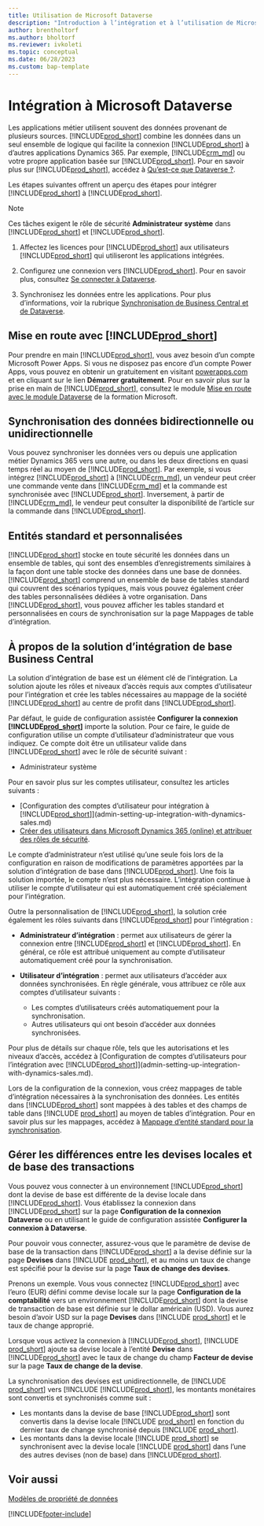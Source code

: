 ```yaml
---
title: Utilisation de Microsoft Dataverse
description: "Introduction à l’intégration et à l’utilisation de Microsoft Dataverse et ses composants pour se connecter à d’autres applications Dynamics\_365."
author: brentholtorf
ms.author: bholtorf
ms.reviewer: ivkoleti
ms.topic: conceptual
ms.date: 06/28/2023
ms.custom: bap-template
---
```


# <a name="integrate-with-microsoft-dataverse"></a>Intégration à Microsoft Dataverse

Les applications métier utilisent souvent des données provenant de plusieurs sources. [!INCLUDE[prod_short](includes/cds_long_md.md)] combine les données dans un seul ensemble de logique qui facilite la connexion [!INCLUDE[prod_short](includes/prod_short.md)] à d’autres applications Dynamics 365. Par exemple, [!INCLUDE[crm_md](includes/crm_md.md)] ou votre propre application basée sur [!INCLUDE[prod_short](includes/cds_long_md.md)]. Pour en savoir plus sur [!INCLUDE[prod_short](includes/cds_long_md.md)], accédez à [Qu’est-ce que Dataverse ?](/powerapps/maker/common-data-service/data-platform-intro).

Les étapes suivantes offrent un aperçu des étapes pour intégrer [!INCLUDE[prod_short](includes/cds_long_md.md)] à [!INCLUDE[prod_short](includes/prod_short.md)].

> [!Note]  
> Ces tâches exigent le rôle de sécurité **Administrateur système** dans [!INCLUDE[prod_short](includes/cds_long_md.md)] et [!INCLUDE[prod_short](includes/prod_short.md)].  

1. Affectez les licences pour [!INCLUDE[prod_short](includes/cds_long_md.md)] aux utilisateurs [!INCLUDE[prod_short](includes/prod_short.md)] qui utiliseront les applications intégrées.

2. Configurez une connexion vers [!INCLUDE[prod_short](includes/cds_long_md.md)]. Pour en savoir plus, consultez [Se connecter à Dataverse](admin-how-to-set-up-a-dynamics-crm-connection.md).  

3. Synchronisez les données entre les applications. Pour plus d’informations, voir la rubrique [Synchronisation de Business Central et de Dataverse](admin-synchronizing-business-central-and-sales.md). 

## <a name="get-started-with-"></a>Mise en route avec [!INCLUDE[prod_short](includes/cds_long_md.md)]

Pour prendre en main [!INCLUDE[prod_short](includes/cds_long_md.md)], vous avez besoin d’un compte Microsoft Power Apps. Si vous ne disposez pas encore d’un compte Power Apps, vous pouvez en obtenir un gratuitement en visitant [powerapps.com](https://make.powerapps.com/?utm_source=padocs&utm_medium=linkinadoc&utm_campaign=referralsfromdoc) et en cliquant sur le lien **Démarrer gratuitement**. Pour en savoir plus sur la prise en main de [!INCLUDE[prod_short](includes/cds_long_md.md)], consultez le module [Mise en route avec le module Dataverse](/training/modules/get-started-with-powerapps-common-data-service/) de la formation Microsoft.

## <a name="bi-directional-or-uni-directional-data-synchronization"></a>Synchronisation des données bidirectionnelle ou unidirectionnelle

Vous pouvez synchroniser les données vers ou depuis une application métier Dynamics 365 vers une autre, ou dans les deux directions en quasi temps réel au moyen de [!INCLUDE[prod_short](includes/cds_long_md.md)]. Par exemple, si vous intégrez [!INCLUDE[prod_short](includes/prod_short.md)] à [!INCLUDE[crm_md](includes/crm_md.md)], un vendeur peut créer une commande vente dans [!INCLUDE[crm_md](includes/crm_md.md)] et la commande est synchronisée avec [!INCLUDE[prod_short](includes/prod_short.md)]. Inversement, à partir de [!INCLUDE[crm_md](includes/crm_md.md)], le vendeur peut consulter la disponibilité de l’article sur la commande dans [!INCLUDE[prod_short](includes/prod_short.md)]. 

## <a name="standard-and-custom-entities"></a>Entités standard et personnalisées

[!INCLUDE[prod_short](includes/cds_long_md.md)] stocke en toute sécurité les données dans un ensemble de tables, qui sont des ensembles d’enregistrements similaires à la façon dont une table stocke des données dans une base de données. [!INCLUDE[prod_short](includes/cds_long_md.md)] comprend un ensemble de base de tables standard qui couvrent des scénarios typiques, mais vous pouvez également créer des tables personnalisées dédiées à votre organisation. Dans [!INCLUDE[prod_short](includes/prod_short.md)], vous pouvez afficher les tables standard et personnalisées en cours de synchronisation sur la page Mappages de table d’intégration.

## <a name="about-the-business-central-base-integration-solution"></a>À propos de la solution d’intégration de base Business Central

La solution d’intégration de base est un élément clé de l’intégration. La solution ajoute les rôles et niveaux d’accès requis aux comptes d’utilisateur pour l’intégration et crée les tables nécessaires au mappage de la société [!INCLUDE[prod_short](includes/prod_short.md)] au centre de profit dans [!INCLUDE[prod_short](includes/cds_long_md.md)]. 

Par défaut, le guide de configuration assistée **Configurer la connexion [!INCLUDE[prod_short](includes/cds_long_md.md)]** importe la solution. Pour ce faire, le guide de configuration utilise un compte d’utilisateur d’administrateur que vous indiquez. Ce compte doit être un utilisateur valide dans [!INCLUDE[prod_short](includes/cds_long_md.md)] avec le rôle de sécurité suivant :

* Administrateur système  

Pour en savoir plus sur les comptes utilisateur, consultez les articles suivants :

* [Configuration des comptes d’utilisateur pour intégration à [!INCLUDE[prod_short](includes/cds_long_md.md)]](admin-setting-up-integration-with-dynamics-sales.md) 
* [Créer des utilisateurs dans Microsoft Dynamics 365 (online) et attribuer des rôles de sécurité](/dynamics365/customer-engagement/admin/create-users-assign-online-security-roles). 

Le compte d’administrateur n’est utilisé qu’une seule fois lors de la configuration en raison de modifications de paramètres apportées par la solution d’intégration de base dans [!INCLUDE[prod_short](includes/cds_long_md.md)]. Une fois la solution importée, le compte n’est plus nécessaire. L’intégration continue à utiliser le compte d’utilisateur qui est automatiquement créé spécialement pour l’intégration.

Outre la personnalisation de [!INCLUDE[prod_short](includes/cds_long_md.md)], la solution crée également les rôles suivants dans [!INCLUDE[prod_short](includes/cds_long_md.md)] pour l’intégration :

* **Administrateur d’intégration** : permet aux utilisateurs de gérer la connexion entre [!INCLUDE[prod_short](includes/prod_short.md)] et [!INCLUDE[prod_short](includes/cds_long_md.md)]. En général, ce rôle est attribué uniquement au compte d’utilisateur automatiquement créé pour la synchronisation.  
* **Utilisateur d’intégration** : permet aux utilisateurs d’accéder aux données synchronisées. En règle générale, vous attribuez ce rôle aux comptes d’utilisateur suivants :

  * Les comptes d’utilisateurs créés automatiquement pour la synchronisation.
  * Autres utilisateurs qui ont besoin d’accéder aux données synchronisées.

Pour plus de détails sur chaque rôle, tels que les autorisations et les niveaux d’accès, accédez à [Configuration de comptes d’utilisateurs pour l’intégration avec [!INCLUDE[prod_short](includes/cds_long_md.md)]](admin-setting-up-integration-with-dynamics-sales.md).

Lors de la configuration de la connexion, vous créez mappages de table d’intégration nécessaires à la synchronisation des données. Les entités dans [!INCLUDE[prod_short](includes/cds_long_md.md)] sont mappées à des tables et des champs de table dans [!INCLUDE [prod_short](includes/prod_short.md)] au moyen de tables d’intégration. Pour en savoir plus sur les mappages, accédez à [Mappage d’entité standard pour la synchronisation](admin-synchronizing-business-central-and-sales.md#standard-table-mapping-for-synchronization).

## <a name="handle-differences-in-local-and-base-transaction-currencies"></a>Gérer les différences entre les devises locales et de base des transactions

Vous pouvez vous connecter à un environnement [!INCLUDE[prod_short](includes/cds_long_md.md)] dont la devise de base est différente de la devise locale dans [!INCLUDE[prod_short](includes/prod_short.md)]. Vous établissez la connexion dans [!INCLUDE[prod_short](includes/prod_short.md)] sur la page **Configuration de la connexion Dataverse** ou en utilisant le guide de configuration assistée **Configurer la connexion à Dataverse**.

Pour pouvoir vous connecter, assurez-vous que le paramètre de devise de base de la transaction dans [!INCLUDE[prod_short](includes/cds_long_md.md)] a la devise définie sur la page **Devises** dans [!INCLUDE [prod_short](includes/prod_short.md)], et au moins un taux de change est spécifié pour la devise sur la page **Taux de change des devises**.

Prenons un exemple. Vous vous connectez [!INCLUDE[prod_short](includes/cds_long_md.md)] avec l’euro (EUR) défini comme devise locale sur la page **Configuration de la comptabilité** vers un environnement [!INCLUDE[prod_short](includes/cds_long_md.md)] dont la devise de transaction de base est définie sur le dollar américain (USD). Vous aurez besoin d’avoir USD sur la page **Devises** dans [!INCLUDE [prod_short](includes/prod_short.md)] et le taux de change approprié. 

Lorsque vous activez la connexion à [!INCLUDE[prod_short](includes/cds_long_md.md)], [!INCLUDE [prod_short](includes/prod_short.md)] ajoute sa devise locale à l’entité **Devise** dans [!INCLUDE[prod_short](includes/cds_long_md.md)] avec le taux de change du champ **Facteur de devise** sur la page **Taux de change de la devise**.

La synchronisation des devises est unidirectionnelle, de [!INCLUDE [prod_short](includes/prod_short.md)] vers [!INCLUDE [!INCLUDE[prod_short](includes/cds_long_md.md)], les montants monétaires sont convertis et synchronisés comme suit :

* Les montants dans la devise de base [!INCLUDE[prod_short](includes/cds_long_md.md)] sont convertis dans la devise locale [!INCLUDE [prod_short](includes/prod_short.md)] en fonction du dernier taux de change synchronisé depuis [!INCLUDE [prod_short](includes/prod_short.md)].
* Les montants dans la devise locale [!INCLUDE [prod_short](includes/prod_short.md)] se synchronisent avec la devise locale [!INCLUDE [prod_short](includes/prod_short.md)] dans l’une des autres devises (non de base) dans [!INCLUDE[prod_short](includes/cds_long_md.md)].

## <a name="see-also"></a>Voir aussi

[Modèles de propriété de données](admin-cds-company-concept.md)  
<!--needs to be removed as this is moved to dev-itpro docs[Walkthrough: Customizing an Integration with Dataverse](\dynamics365\business-central\dev-itpro\administration\administration-custom-cds-integration) -->


[!INCLUDE[footer-include](includes/footer-banner.md)]
